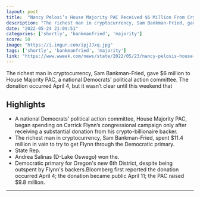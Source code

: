```yaml
---
layout: post
title:  "Nancy Pelosi’s House Majority PAC Received $6 Million From Crypto Billionaire Shortly Before Backing Oregon Candidate"
description: "The richest man in cryptocurrency, Sam Bankman-Fried, gave $6 million to House Majority PAC, a national Democrats' political action committee. The donation occurred April 4, but it wasn’t clear until this weekend that"
date: "2022-05-24 21:09:51"
categories: ['shortly', 'bankmanfried', 'majority']
score: 50
image: "https://i.imgur.com/ipjJJxq.jpg"
tags: ['shortly', 'bankmanfried', 'majority']
link: "https://www.wweek.com/news/state/2022/05/23/nancy-pelosis-house-majority-pac-received-6-million-from-crypto-billionaire-shortly-before-backing-oregon-candidate/"
---
```


The richest man in cryptocurrency, Sam Bankman-Fried, gave $6 million to House Majority PAC, a national Democrats' political action committee. The donation occurred April 4, but it wasn’t clear until this weekend that

## Highlights

- A national Democrats’ political action committee, House Majority PAC, began spending on Carrick Flynn’s congressional campaign only after receiving a substantial donation from his crypto-billionaire backer.
- The richest man in cryptocurrency, Sam Bankman-Fried, spent $11.4 million in vain to try to get Flynn through the Democratic primary.
- State Rep.
- Andrea Salinas (D-Lake Oswego) won the.
- Democratic primary for Oregon's new 6th District, despite being outspent by Flynn's backers.Bloomberg first reported the donation occurred April 4; the donation became public April 11; the PAC raised $9.8 million.

---
